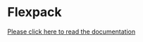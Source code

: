 # Flexpack

[Please click here to read the documentation](https://github.com/ParthManiyar/Flexpack/blob/69d468c38c47d919eb8176496717ef75997e5d53/1741068_ICT_FinalReport_Parth.pdf)
